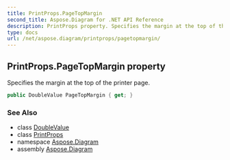 ```yaml
---
title: PrintProps.PageTopMargin
second_title: Aspose.Diagram for .NET API Reference
description: PrintProps property. Specifies the margin at the top of the printer page
type: docs
url: /net/aspose.diagram/printprops/pagetopmargin/
---
```

## PrintProps.PageTopMargin property

Specifies the margin at the top of the printer page.

```csharp
public DoubleValue PageTopMargin { get; }
```

### See Also

* class [DoubleValue](../../doublevalue/)
* class [PrintProps](../)
* namespace [Aspose.Diagram](../../printprops/)
* assembly [Aspose.Diagram](../../../)


